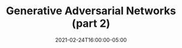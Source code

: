 ---
type: lecture
date: 2021-02-24T16:00:00-05:00
title: "Generative Adversarial Networks (part 2)"
hide_from_announcments: true
---